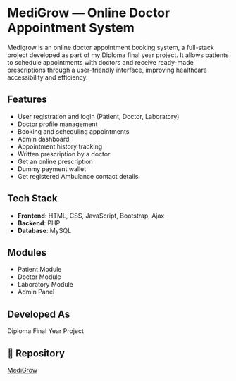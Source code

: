 # MediGrow — Online Doctor Appointment System
Medigrow is an online doctor appointment booking system, a full-stack project developed as part of my Diploma final year project. It allows patients to schedule appointments with doctors and receive ready-made prescriptions through a user-friendly interface, improving healthcare accessibility and efficiency.

## Features
- User registration and login (Patient, Doctor, Laboratory)
- Doctor profile management
- Booking and scheduling appointments
- Admin dashboard
- Appointment history tracking
- Written prescription by a doctor
- Get an online prescription
- Dummy payment wallet
- Get registered Ambulance contact details.

## Tech Stack
- **Frontend**: HTML, CSS, JavaScript, Bootstrap, Ajax
- **Backend**: PHP
- **Database**: MySQL

## Modules
- Patient Module
- Doctor Module
- Laboratory Module
- Admin Panel


## Developed As
Diploma Final Year Project

## 🔗 Repository
[MediGrow](https://github.com/Ayana-Ghosh/MediGrow)
